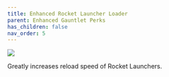 ```yaml
---
title: Enhanced Rocket Launcher Loader
parent: Enhanced Gauntlet Perks
has_children: false
nav_order: 5
---
```


![](https://bungie.net/common/destiny2_content/icons/2f0df3af32a9de9362635419123d9f88.png)

Greatly increases reload speed of Rocket Launchers.
